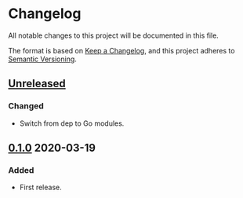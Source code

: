 # Changelog

All notable changes to this project will be documented in this file.

The format is based on [Keep a Changelog](https://keepachangelog.com/en/1.0.0/),
and this project adheres to [Semantic Versioning](https://semver.org/spec/v2.0.0.html).



## [Unreleased]

### Changed

- Switch from dep to Go modules.



## [0.1.0] 2020-03-19

### Added

- First release.



[Unreleased]: https://github.com/giantswarm/e2etemplates/compare/v0.1.0...HEAD

[0.1.0]: https://github.com/giantswarm/e2etemplates/releases/tag/v0.1.0
